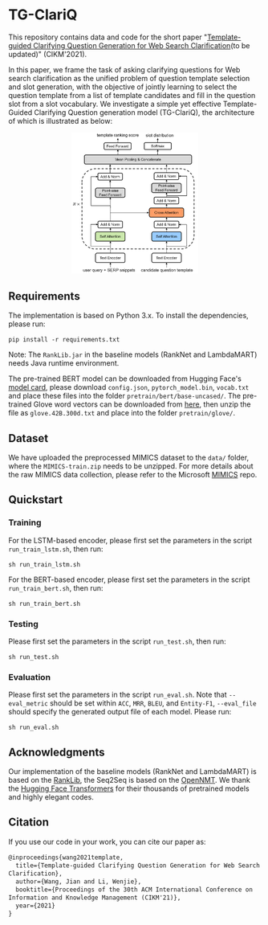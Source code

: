 # TG-ClariQ
This repository contains data and code for the short paper "[Template-guided Clarifying Question Generation for Web Search Clarification]()(to be updated)" (CIKM'2021).

In this paper, we frame the task of asking clarifying questions for Web search clarification as the unified problem of question template selection and slot generation, with the objective of jointly learning to select the question template from a list of template candidates and fill in the question slot from a slot vocabulary. We investigate a simple yet effective Template-Guided Clarifying Question generation model (TG-ClariQ), the architecture of which is illustrated as below:
<p align="center">
<img src="fig/TG-ClariQ.png" width="50%" />
</p>


## Requirements
The implementation is based on Python 3.x. To install the dependencies, please run:
```
pip install -r requirements.txt
```
Note: The `RankLib.jar` in the baseline models (RankNet and LambdaMART) needs Java runtime environment.

The pre-trained BERT model can be downloaded from Hugging Face's [model card](https://huggingface.co/bert-base-uncased/tree/main), please download `config.json`, `pytorch_model.bin`, `vocab.txt` and place these files into the folder `pretrain/bert/base-uncased/`. The pre-trained Glove word vectors can be downloaded from [here](http://nlp.stanford.edu/data/glove.42B.300d.zip), then unzip the file as `glove.42B.300d.txt` and place into the folder `pretrain/glove/`.

## Dataset
We have uploaded the preprocessed MIMICS dataset to the `data/` folder, where the `MIMICS-train.zip` needs to be unzipped. For more details about the raw MIMICS data collection, please refer to the Microsoft [MIMICS](https://github.com/microsoft/MIMICS) repo.

## Quickstart

### Training
For the LSTM-based encoder, please first set the parameters in the script `run_train_lstm.sh`, then run:
```
sh run_train_lstm.sh
```
For the BERT-based encoder, please first set the parameters in the script `run_train_bert.sh`, then run:
```
sh run_train_bert.sh
```

### Testing
Please first set the parameters in the script `run_test.sh`, then run:
```
sh run_test.sh
```

### Evaluation
Please first set the parameters in the script `run_eval.sh`. Note that `--eval_metric` should be set within `ACC`, `MRR`, `BLEU`, and `Entity-F1`, `--eval_file` should specify the generated output file of each model. Please run:
```
sh run_eval.sh
```

## Acknowledgments
Our implementation of the baseline models (RankNet and LambdaMART) is based on the [RankLib](https://sourceforge.net/p/lemur/wiki/RankLib/), the Seq2Seq is based on the [OpenNMT](https://github.com/OpenNMT/OpenNMT-py). We thank the [Hugging Face Transformers](https://github.com/huggingface/transformers) for their thousands of pretrained models and highly elegant codes.


## Citation
If you use our code in your work, you can cite our paper as:
```
@inproceedings{wang2021template,
  title={Template-guided Clarifying Question Generation for Web Search Clarification},
  author={Wang, Jian and Li, Wenjie},
  booktitle={Proceedings of the 30th ACM International Conference on Information and Knowledge Management (CIKM'21)},
  year={2021}
}
```